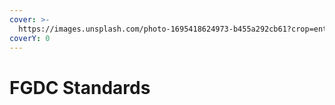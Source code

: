 ```yaml
---
cover: >-
  https://images.unsplash.com/photo-1695418624973-b455a292cb61?crop=entropy&cs=srgb&fm=jpg&ixid=M3wxOTcwMjR8MHwxfHJhbmRvbXx8fHx8fHx8fDE2OTY3NDUzNjR8&ixlib=rb-4.0.3&q=85
coverY: 0
---
```


# FGDC Standards

